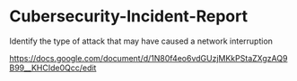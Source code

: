 # Cubersecurity-Incident-Report
Identify the type of attack that may have caused a  network interruption

https://docs.google.com/document/d/1N80f4eo6vdGUzjMKkPStaZXgzAQ9B99__KHCIde0Qcc/edit
